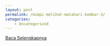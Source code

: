 ```yaml
---
layout: post
permalink: /mimpi-melihat-matahari-kembar-3/
categories:
    - Uncategorized
---
```


[Baca Selengkapnya](/03)